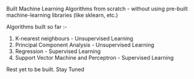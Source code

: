 Built Machine Learning Algorithms from scratch - without using pre-built machine-learning libraries (like sklearn, etc.)

Algorithms built so far :-
1. K-nearest neighbours - Unsupervised Learning
2. Principal Component Analysis - Unsupervised Learning
3. Regression - Supervised Learning
4. Support Vector Machine and Perceptron - Supervised Learning

Rest yet to be built. Stay Tuned
